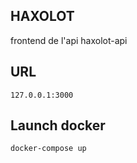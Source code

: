 ## HAXOLOT

frontend de l'api haxolot-api

## URL
```
127.0.0.1:3000
```

## Launch docker
```
docker-compose up
```

